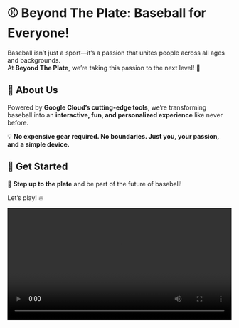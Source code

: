 # ⚾ Beyond The Plate: Baseball for Everyone!  

Baseball isn’t just a sport—it’s a passion that unites people across all ages and backgrounds.  
At **Beyond The Plate**, we’re taking this passion to the next level! 🚀  

## 🌟 About Us  
Powered by **Google Cloud’s cutting-edge tools**, we’re transforming baseball into an **interactive, fun, and personalized experience** like never before.  

💡 **No expensive gear required. No boundaries. Just you, your passion, and a simple device.**  

## 🚀 Get Started  
🔹 **Step up to the plate** and be part of the future of baseball!  

Let’s play! 🔥  

[<video width="100%" controls>
  <source src="resources/videos/ballBB.mp4" type="mp4">
  Your browser does not support the video tag.
</video>
](https://github.com/BeyondThePlate/Google-Cloud-x-MLB-TM-Hackathon/blob/main/resources/videos/ballBB.mp4)

